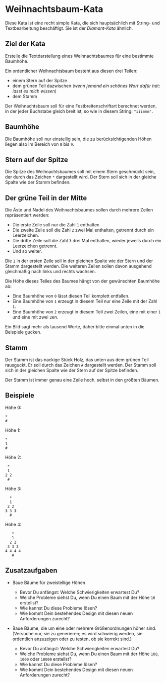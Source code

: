 # Weihnachtsbaum-Kata

Diese Kata ist eine recht simple Kata, die sich hauptsächlich mit
String- und Textbearbeitung beschäftigt.  Sie ist der _Diamant-Kata_
ähnlich.

## Ziel der Kata

Erstelle die Textdarstellung eines Weihnachtsbaumes für eine bestimmte
Baumhöhe.

Ein ordentlicher Weihnachtsbaum besteht aus diesen drei Teilen:

* einem Stern auf der Spitze
* dem grünen Teil dazwischen _(wenn jemand ein schönes Wort dafür hat:
  lasst es mich wissen)_
* dem Stamm

Der Weihnachtsbaum soll für eine Festbreitenschriftart berechnet
werden, in der jeder Buchstabe gleich breit ist, so wie in diesem
String:  `"iiimmm"`.

## Baumhöhe

Die Baumhöhe soll nur einstellig sein, die zu berücksichtigenden Höhen
liegen also im Bereich von `0` bis `9`.

## Stern auf der Spitze

Die Spitze des Weihnachtsbaumes soll mit einem Stern geschmückt sein,
der durch das Zeichen `*` dargestellt wird.  Der Stern soll sich in
der gleiche Spalte wie der Stamm befinden.

## Der grüne Teil in der Mitte

Die Äste und Nadel des Weihnachtsbaumes sollen durch mehrere Zeilen
repräsentiert werden:

* Die erste Zeile soll nur die Zahl `1` enthalten.
* Die zweite Zeile soll die Zahl `2` zwei Mal enthalten, getrennt
  durch ein Leerzeichen.
* Die dritte Zeile soll die Zahl `3` drei Mal enthalten, wieder
  jeweils durch ein Leerzeichen getrennt.
* Und so weiter.

Die `1` in der ersten Zeile soll in der gleichen Spalte wie der Stern
und der Stamm dargestellt werden.  Die weiteren Zeilen sollen davon
ausgehend gleichmäßig nach links und rechts wachsen.

Die Höhe dieses Teiles des Baumes hängt von der gewünschten Baumhöhe
ab:

* Eine Baumhöhe von `0` lässt diesen Teil komplett entfallen.
* Eine Baumhöhe von `1` erzeugt in diesem Teil nur eine Zeile mit der
  Zahl `1`.
* Eine Baumhöhe von `2` erzeugt in diesem Teil zwei Zeilen, eine mit
  einer `1` und eine mit zwei `2`en.

Ein Bild sagt mehr als tausend Worte, daher bitte einmal unten in die
Beispiele gucken.

## Stamm

Der Stamm ist das nackige Stück Holz, das unten aus dem grünen Teil
rausguckt.  Er soll durch das Zeichen `#` dargestellt werden.  Der
Stamm soll sich in der gleichen Spalte wie der Stern auf der Spitze
befinden.

Der Stamm ist immer genau eine Zeile hoch, selbst in den größten
Bäumen.

## Beispiele

Höhe 0:
```
*
#
```

Höhe 1:
```
*
1
#
```

Höhe 2:
```
 * 
 1 
2 2
 # 
```

Höhe 3:
```
  *  
  1  
 2 2 
3 3 3
  #  
```

Höhe 4:
```
   *   
   1   
  2 2  
 3 3 3
4 4 4 4
   #   
```

## Zusatzaufgaben

* Baue Bäume für zweistellige Höhen.
  * Bevor Du anfängst: Welche Schwierigkeiten erwartest Du?
  * Welche Probleme siehst Du, wenn Du einen Baum mit der Höhe `10`
    erstellst?
  * Wie kannst Du diese Probleme lösen?
  * Wie kommt Dein bestehendes Design mit diesen neuen Anforderungen
    zurecht?

* Baue Bäume, die um eine oder mehrere Größenordnungen höher
  sind. (Versuche nur, sie zu generieren; es wird schwierig werden,
  sie ordentlich anzuzeigen oder zu testen, ob sie korrekt sind.)
  * Bevor Du anfängst: Welche Schwierigkeiten erwartest Du?
  * Welche Probleme siehst Du, wenn Du einen Baum mit der Höhe `100`,
    `1000` oder `10000` erstellst?
  * Wie kannst Du diese Probleme lösen?
  * Wie kommt Dein bestehendes Design mit diesen neuen Anforderungen
    zurecht?
